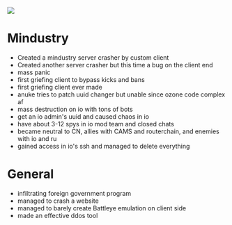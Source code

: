 ![](https://cdn.discordapp.com/attachments/796869250533818418/801986737856839680/unknown.png)

# Mindustry

- Created a mindustry server crasher by custom client
- Created another server crasher but this time a bug on the client end
- mass panic
- first griefing client to bypass kicks and bans
- first griefing client ever made
- anuke tries to patch uuid changer but unable since ozone code complex af
- mass destruction on io with tons of bots
- get an io admin's uuid and caused chaos in io
- have about 3-12 spys in io mod team and closed chats
- became neutral to CN, allies with CAMS and routerchain, and enemies with io and ru
- gained access in io's ssh and managed to delete everything

# General

- infiltrating foreign government program
- managed to crash a website
- managed to barely create Battleye emulation on client side 
- made an effective ddos tool
